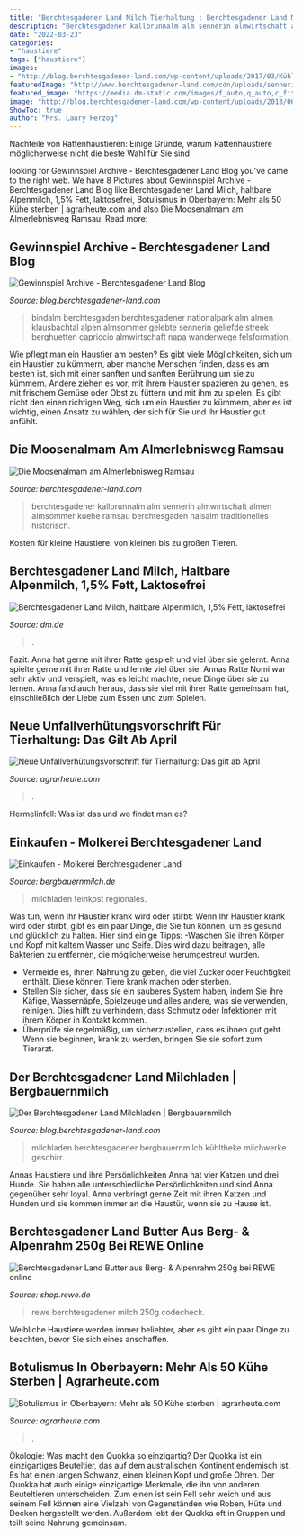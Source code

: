 ```yaml
---
title: "Berchtesgadener Land Milch Tierhaltung : Berchtesgadener Land Milch, Haltbare Alpenmilch, 1,5% Fett, Laktosefrei"
description: "Berchtesgadener kallbrunnalm alm sennerin almwirtschaft almen almsommer kuehe ramsau berchtesgaden halsalm traditionelles historisch"
date: "2022-03-23"
categories:
- "haustiere"
tags: ["haustiere"]
images:
- "http://blog.berchtesgadener-land.com/wp-content/uploads/2017/03/Kühltheke-Milchladen-bergbauernmilch.jpg"
featuredImage: "http://www.berchtesgadener-land.com/cdn/uploads/sennerin-alm-kuehe-thteaserimageresponsive.jpg"
featured_image: "https://media.dm-static.com/images/f_auto,q_auto,c_fit,w_1200,h_1200/v1616034645/products/pim/4101530007418-2612089/berchtesgadener-land-milch-haltbare-alpenmilch-1-5-prozent-fett-laktosefrei"
image: "http://blog.berchtesgadener-land.com/wp-content/uploads/2013/06/bindalm-napa.jpg"
ShowToc: true
author: "Mrs. Laury Herzog"
---
```



Nachteile von Rattenhaustieren: Einige Gründe, warum Rattenhaustiere möglicherweise nicht die beste Wahl für Sie sind

	

		
looking for Gewinnspiel Archive - Berchtesgadener Land Blog you've came to the right web. We have 8 Pictures about Gewinnspiel Archive - Berchtesgadener Land Blog like Berchtesgadener Land Milch, haltbare Alpenmilch, 1,5% Fett, laktosefrei, Botulismus in Oberbayern: Mehr als 50 Kühe sterben | agrarheute.com and also Die Moosenalmam am Almerlebnisweg Ramsau. Read more:
		
    
## Gewinnspiel Archive - Berchtesgadener Land Blog

<img loading=lazy src="http://blog.berchtesgadener-land.com/wp-content/uploads/2013/06/bindalm-napa.jpg" onerror="this.onerror=null;this.src='https://tse3.mm.bing.net/th?id=OIP.4BFiJJYYPKWjKFXgnFfbcQHaEl&amp;pid=15.1';" alt="Gewinnspiel Archive - Berchtesgadener Land Blog">

_Source: blog.berchtesgadener-land.com_

>bindalm berchtesgaden berchtesgadener nationalpark alm almen klausbachtal alpen almsommer gelebte sennerin geliefde streek berghuetten capriccio almwirtschaft napa wanderwege felsformation. 

	

Wie pflegt man ein Haustier am besten?
Es gibt viele Möglichkeiten, sich um ein Haustier zu kümmern, aber manche Menschen finden, dass es am besten ist, sich mit einer sanften und sanften Berührung um sie zu kümmern. Andere ziehen es vor, mit ihrem Haustier spazieren zu gehen, es mit frischem Gemüse oder Obst zu füttern und mit ihm zu spielen. Es gibt nicht den einen richtigen Weg, sich um ein Haustier zu kümmern, aber es ist wichtig, einen Ansatz zu wählen, der sich für Sie und Ihr Haustier gut anfühlt.

    
## Die Moosenalmam Am Almerlebnisweg Ramsau

<img loading=lazy src="http://www.berchtesgadener-land.com/cdn/uploads/sennerin-alm-kuehe-thteaserimageresponsive.jpg" onerror="this.onerror=null;this.src='https://tse1.mm.bing.net/th?id=OIP.E91b5yYpyyssw5ApRgzhJQHaEj&amp;pid=15.1';" alt="Die Moosenalmam am Almerlebnisweg Ramsau">

_Source: berchtesgadener-land.com_

>berchtesgadener kallbrunnalm alm sennerin almwirtschaft almen almsommer kuehe ramsau berchtesgaden halsalm traditionelles historisch. 

	

Kosten für kleine Haustiere: von kleinen bis zu großen Tieren.

    
## Berchtesgadener Land Milch, Haltbare Alpenmilch, 1,5% Fett, Laktosefrei

<img loading=lazy src="https://media.dm-static.com/images/f_auto,q_auto,c_fit,w_1200,h_1200/v1616034645/products/pim/4101530007418-2612089/berchtesgadener-land-milch-haltbare-alpenmilch-1-5-prozent-fett-laktosefrei" onerror="this.onerror=null;this.src='https://tse1.mm.bing.net/th?id=OIP.fd5v7sE9CKldWJlCarypeQHaPH&amp;pid=15.1';" alt="Berchtesgadener Land Milch, haltbare Alpenmilch, 1,5% Fett, laktosefrei">

_Source: dm.de_

>. 

	

Fazit: Anna hat gerne mit ihrer Ratte gespielt und viel über sie gelernt.
Anna spielte gerne mit ihrer Ratte und lernte viel über sie. Annas Ratte Nomi war sehr aktiv und verspielt, was es leicht machte, neue Dinge über sie zu lernen. Anna fand auch heraus, dass sie viel mit ihrer Ratte gemeinsam hat, einschließlich der Liebe zum Essen und zum Spielen.

    
## Neue Unfallverhütungsvorschrift Für Tierhaltung: Das Gilt Ab April

<img loading=lazy src="https://www.agrarheute.com/media/styles/ah_bildergalerie_standalone_5x4/public/2021-03/unfallverhuetung-in-der-tierhaltung-adobestock.jpeg" onerror="this.onerror=null;this.src='https://tse4.mm.bing.net/th?id=OIP._PmcC2OvHfBkIOSfvYk6UgHaFv&amp;pid=15.1';" alt="Neue Unfallverhütungsvorschrift für Tierhaltung: Das gilt ab April">

_Source: agrarheute.com_

>. 

	

Hermelinfell: Was ist das und wo findet man es?

    
## Einkaufen - Molkerei Berchtesgadener Land

<img loading=lazy src="https://bergbauernmilch.de/_Resources/Persistent/4/c/6/c/4c6c5aaabb2b672d2608cbd1ad0dd8586cf97e5c/milchladen.jpg" onerror="this.onerror=null;this.src='https://tse1.mm.bing.net/th?id=OIP.XHdevkGkmnaFtUYdZOVHFQHaE8&amp;pid=15.1';" alt="Einkaufen - Molkerei Berchtesgadener Land">

_Source: bergbauernmilch.de_

>milchladen feinkost regionales. 

	

Was tun, wenn Ihr Haustier krank wird oder stirbt:
Wenn Ihr Haustier krank wird oder stirbt, gibt es ein paar Dinge, die Sie tun können, um es gesund und glücklich zu halten. Hier sind einige Tipps:
-Waschen Sie ihren Körper und Kopf mit kaltem Wasser und Seife. Dies wird dazu beitragen, alle Bakterien zu entfernen, die möglicherweise herumgestreut wurden.
- Vermeide es, ihnen Nahrung zu geben, die viel Zucker oder Feuchtigkeit enthält. Diese können Tiere krank machen oder sterben.
- Stellen Sie sicher, dass sie ein sauberes System haben, indem Sie ihre Käfige, Wassernäpfe, Spielzeuge und alles andere, was sie verwenden, reinigen. Dies hilft zu verhindern, dass Schmutz oder Infektionen mit ihrem Körper in Kontakt kommen.
- Überprüfe sie regelmäßig, um sicherzustellen, dass es ihnen gut geht. Wenn sie beginnen, krank zu werden, bringen Sie sie sofort zum Tierarzt.

    
## Der Berchtesgadener Land Milchladen | Bergbauernmilch

<img loading=lazy src="http://blog.berchtesgadener-land.com/wp-content/uploads/2017/03/Kühltheke-Milchladen-bergbauernmilch.jpg" onerror="this.onerror=null;this.src='https://tse3.mm.bing.net/th?id=OIP.L8mbwQo5O6X1ni3s1NOQjgHaFA&amp;pid=15.1';" alt="Der Berchtesgadener Land Milchladen | Bergbauernmilch">

_Source: blog.berchtesgadener-land.com_

>milchladen berchtesgadener bergbauernmilch kühltheke milchwerke geschirr. 

	

Annas Haustiere und ihre Persönlichkeiten
Anna hat vier Katzen und drei Hunde. Sie haben alle unterschiedliche Persönlichkeiten und sind Anna gegenüber sehr loyal. Anna verbringt gerne Zeit mit ihren Katzen und Hunden und sie kommen immer an die Haustür, wenn sie zu Hause ist.

    
## Berchtesgadener Land Butter Aus Berg- &amp; Alpenrahm 250g Bei REWE Online

<img loading=lazy src="https://img.rewe-static.de/0098248/1985880_digital-image.png?output-quality=75&amp;fit=inside|600:600" onerror="this.onerror=null;this.src='https://tse3.mm.bing.net/th?id=OIP.WmF5rwi-haQAhlN-8_Ti2gHaHa&amp;pid=15.1';" alt="Berchtesgadener Land Butter aus Berg- &amp; Alpenrahm 250g bei REWE online">

_Source: shop.rewe.de_

>rewe berchtesgadener milch 250g codecheck. 

	

Weibliche Haustiere werden immer beliebter, aber es gibt ein paar Dinge zu beachten, bevor Sie sich eines anschaffen.

    
## Botulismus In Oberbayern: Mehr Als 50 Kühe Sterben | Agrarheute.com

<img loading=lazy src="https://www.agrarheute.com/media/styles/ah_bildergalerie_standalone_5x4/public/thumbnails/image/kuehefuettern.jpg" onerror="this.onerror=null;this.src='https://tse1.mm.bing.net/th?id=OIP.kMsZpwhi991NvpvBbwvq5QHaFv&amp;pid=15.1';" alt="Botulismus in Oberbayern: Mehr als 50 Kühe sterben | agrarheute.com">

_Source: agrarheute.com_

>. 

	

Ökologie: Was macht den Quokka so einzigartig?
Der Quokka ist ein einzigartiges Beuteltier, das auf dem australischen Kontinent endemisch ist. Es hat einen langen Schwanz, einen kleinen Kopf und große Ohren. Der Quokka hat auch einige einzigartige Merkmale, die ihn von anderen Beuteltieren unterscheiden. Zum einen ist sein Fell sehr weich und aus seinem Fell können eine Vielzahl von Gegenständen wie Roben, Hüte und Decken hergestellt werden. Außerdem lebt der Quokka oft in Gruppen und teilt seine Nahrung gemeinsam.

